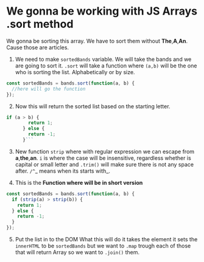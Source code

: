 # We gonna be working with JS Arrays .sort method

We gonna be sorting this array. We have to sort them without **The**,**A**,**An**. Cause those are articles.

1.  We need to make `sortedBands` variable. We will take the bands and we are going to sort it. `.sort` will take a function where `(a,b)` will be the one who is sorting the list. Alphabetically or by size.

```javascript
const sortedBands = bands.sort(function(a, b) {
  //here will go the function
});
```

2. Now this will return the sorted list based on the starting letter.

````javascript
if (a > b) {
        return 1;
      } else {
        return -1;
      }```
````

3.  New function `strip` where with regular expression we can escape from **a**,**the**,**an**. `i` is where the case will be insensitive, regardless whether is capital or small letter and `.trim()` will make sure there is not any space after.
    `/^`_ means when its starts with_.

4.  This is the **Function where will be in short version**

```javascript
const sortedBands = bands.sort(function(a, b) {
  if (strip(a) > strip(b)) {
    return 1;
  } else {
    return -1;
  }
});
```

5. Put the list in to the DOM
   What this will do it takes the element it sets the `innerHTML` to be `sortedBands` but we want to `.map` trough each of those that will return Array so we want to `.join()` them.
